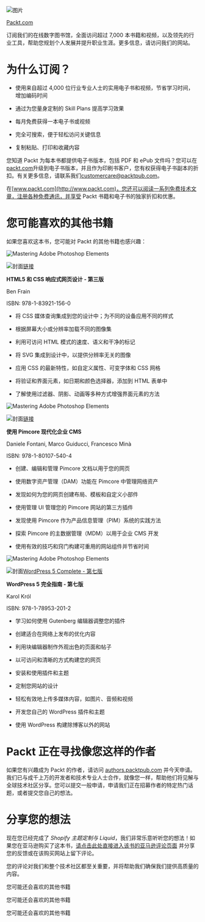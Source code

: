![图片](img/Image89165.png)

[Packt.com](http://Packt.com)

订阅我们的在线数字图书馆，全面访问超过 7,000 本书籍和视频，以及领先的行业工具，帮助您规划个人发展并提升职业生涯。更多信息，请访问我们的网站。

# 为什么订阅？

+   使用来自超过 4,000 位行业专业人士的实用电子书和视频，节省学习时间，增加编码时间

+   通过为您量身定制的 Skill Plans 提高学习效果

+   每月免费获得一本电子书或视频

+   完全可搜索，便于轻松访问关键信息

+   复制粘贴、打印和收藏内容

您知道 Packt 为每本书都提供电子书版本，包括 PDF 和 ePub 文件吗？您可以在[packt.com](http://packt.com)升级到电子书版本，并且作为印刷书客户，您有权获得电子书副本的折扣。有关更多信息，请联系我们[customercare@packtpub.com](http://customercare@packtpub.com)。

在[www.packt.com](http://www.packt.com)，您还可以阅读一系列免费技术文章，注册各种免费通讯，并享受 Packt 书籍和电子书的独家折扣和优惠。

# 您可能喜欢的其他书籍

如果您喜欢这本书，您可能对 Packt 的其他书籍也感兴趣：

![Mastering Adobe Photoshop Elements](img/Image89165.png)

![封面](img/B15480_cover.png)[链接](https://www.packtpub.com/product/responsive-web-design-with-html5-and-css-third-edition/9781839211560)

**HTML5 和 CSS 响应式网页设计 - 第三版**

Ben Frain

ISBN: 978-1-83921-156-0

+   将 CSS 媒体查询集成到您的设计中；为不同的设备应用不同的样式

+   根据屏幕大小或分辨率加载不同的图像集

+   利用可访问 HTML 模式的速度、语义和干净的标记

+   将 SVG 集成到设计中，以提供分辨率无关的图像

+   应用 CSS 的最新特性，如自定义属性、可变字体和 CSS 网格

+   将验证和界面元素，如日期和颜色选择器，添加到 HTML 表单中

+   了解使用过滤器、阴影、动画等多种方式增强界面元素的方法

![Mastering Adobe Photoshop Elements](img/Image89165.png)

![封面](img/B17073_Cover.png)[链接](https://www.packtpub.com/product/modernizing-enterprise-cms-using-pimcore/9781801075404)

**使用 Pimcore 现代化企业 CMS**

Daniele Fontani, Marco Guiducci, Francesco Minà

ISBN: 978-1-80107-540-4

+   创建、编辑和管理 Pimcore 文档以用于您的网页

+   使用数字资产管理（DAM）功能在 Pimcore 中管理网络资产

+   发现如何为您的网页创建布局、模板和自定义小部件

+   使用管理 UI 管理您的 Pimcore 网站的第三方插件

+   发现使用 Pimcore 作为产品信息管理（PIM）系统的实践方法

+   探索 Pimcore 的主数据管理（MDM）以用于企业 CMS 开发

+   使用有效的技巧和窍门构建可重用的网站组件并节省时间

![Mastering Adobe Photoshop Elements](img/Image89165.png)

![封面](img/B11788_cover.png)[WordPress 5 Complete - 第七版](https://www.packtpub.com/product/wordpress-5-complete-seventh-edition/9781789532012)

**WordPress 5 完全指南 - 第七版**

Karol Król

ISBN: 978-1-78953-201-2

+   学习如何使用 Gutenberg 编辑器调整您的插件

+   创建适合在网络上发布的优化内容

+   利用块编辑器制作外观出色的页面和帖子

+   以可访问和清晰的方式构建您的网页

+   安装和使用插件和主题

+   定制您网站的设计

+   轻松有效地上传多媒体内容，如图片、音频和视频

+   开发您自己的 WordPress 插件和主题

+   使用 WordPress 构建除博客以外的网站

# Packt 正在寻找像您这样的作者

如果您有兴趣成为 Packt 的作者，请访问 [authors.packtpub.com](http://authors.packtpub.com) 并今天申请。我们已与成千上万的开发者和技术专业人士合作，就像您一样，帮助他们将见解与全球技术社区分享。您可以提交一般申请，申请我们正在招募作者的特定热门话题，或者提交您自己的想法。

# 分享您的想法

现在您已经完成了 *Shopify 主题定制与 Liquid*，我们非常乐意听听您的想法！如果您在亚马逊购买了这本书，[请点击此处直接进入该书的亚马逊评论页面](https://packt.link/r/1-801-81396-5) 并分享您的反馈或在该购买网站上留下评论。

您的评论对我们和整个技术社区都至关重要，并将帮助我们确保我们提供高质量的内容。

您可能还会喜欢的其他书籍

您可能还会喜欢的其他书籍

您可能还会喜欢的其他书籍
